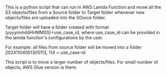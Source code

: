 
This is a python script that can run in AWS Lamda Function and move all the S3 objects/files from a Source folder to Target folder whenever new objects/files are uploaded into the SOurce folder.

Target folder will have a folder created with format (yyyymmddHHMMSS)+use_case_id, where use_case_id can be provided in the lamda function's configurations by the user.

For example: all files from source folder will be moved into a folder 20241104051305113, 114 = use_case-id

This script is to move a larger number of objects/files. For small number of objects, AWS Glue version is there.
